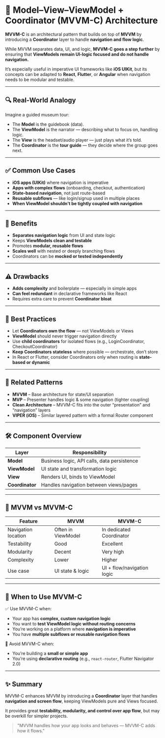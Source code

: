 # 🧩 Model–View–ViewModel + Coordinator (MVVM-C) Architecture

**MVVM-C** is an architectural pattern that builds on top of **MVVM** by introducing a **Coordinator** layer to handle **navigation and flow logic**.

While MVVM separates data, UI, and logic, **MVVM-C goes a step further** by ensuring that **ViewModels remain UI-logic focused and do not handle navigation.**

It’s especially useful in imperative UI frameworks like **iOS UIKit**, but its concepts can be adapted to **React**, **Flutter**, or **Angular** when navigation needs to be modular and testable.

---

## 🔍 Real-World Analogy

Imagine a guided museum tour:

- The **Model** is the guidebook (data).
- The **ViewModel** is the narrator — describing what to focus on, handling logic.
- The **View** is the headset/audio player — just plays what it’s told.
- The **Coordinator** is the **tour guide** — they decide where the group goes next.

---

## ✅ Common Use Cases

- **iOS apps (UIKit)** where navigation is imperative
- **Apps with complex flows** (onboarding, checkout, authentication)
- **State-based navigation**, not just route-based
- **Reusable subflows** — like login/signup used in multiple places
- **When ViewModel shouldn't be tightly coupled with navigation**

---

## 🧠 Benefits

- **Separates navigation logic** from UI and state logic
- Keeps **ViewModels clean and testable**
- Promotes **modular, reusable flows**
- **Scales well** with nested or deeply branching flows
- Coordinators can be **mocked or tested independently**

---

## ⚠️ Drawbacks

- **Adds complexity** and boilerplate — especially in simple apps
- **Can feel redundant** in declarative frameworks like React
- Requires extra care to prevent **Coordinator bloat**

---

## 📌 Best Practices

- Let **Coordinators own the flow** — not ViewModels or Views
- **ViewModel** should never trigger navigation directly
- Use **child coordinators** for isolated flows (e.g., LoginCoordinator, CheckoutCoordinator)
- **Keep Coordinators stateless** where possible — orchestrate, don’t store
- In React or Flutter, consider Coordinators only when routing is **state-based or dynamic**

---

## 🔗 Related Patterns

- **MVVM** – Base architecture for state/UI separation
- **MVP** – Presenter handles logic & some navigation (tighter coupling)
- **Clean Architecture** – MVVM-C fits into the outer “presentation” and “navigation” layers
- **VIPER (iOS)** – Similar layered pattern with a formal Router component

---

## 🛠️ Component Overview

| Layer           | Responsibility                              |
| --------------- | ------------------------------------------- |
| **Model**       | Business logic, API calls, data persistence |
| **ViewModel**   | UI state and transformation logic           |
| **View**        | Renders UI, binds to ViewModel              |
| **Coordinator** | Handles navigation between views/pages      |

---

## 🧭 MVVM vs MVVM-C

| Feature             | MVVM               | MVVM-C                     |
| ------------------- | ------------------ | -------------------------- |
| Navigation location | Often in ViewModel | In dedicated Coordinator   |
| Testability         | Good               | Excellent                  |
| Modularity          | Decent             | Very high                  |
| Complexity          | Lower              | Higher                     |
| Use case            | UI state & logic   | UI + flow/navigation logic |

---

## 📘 When to Use MVVM-C

✅ Use MVVM-C when:

- Your app has **complex, custom navigation logic**
- You want to **test ViewModel logic without routing concerns**
- You’re working on a platform where **navigation is imperative**
- You have **multiple subflows or reusable navigation flows**

🚫 Avoid MVVM-C when:

- You’re building a **small or simple app**
- You’re using **declarative routing** (e.g., `react-router`, Flutter Navigator 2.0)

---

## ✨ Summary

MVVM-C enhances MVVM by introducing a **Coordinator** layer that handles **navigation and screen flow**, keeping ViewModels pure and Views focused.

It provides great **testability, modularity, and control over app flow**, but may be overkill for simpler projects.

> "MVVM handles how your app looks and behaves — MVVM-C adds how it flows."
